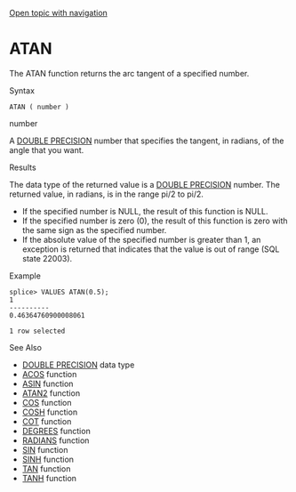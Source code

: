 [Open topic with navigation](../../../index.html#Shared/SQLReference/BuiltInFcns/Atan.html)

<a href="" id="BuiltInFcns.Atan"></a>[]()ATAN
=============================================

The <span class="CodeFont">ATAN</span> function returns the arc tangent of a specified number.

Syntax

``` FcnSyntax
ATAN ( number )
```

number

A [<span class="CodeFont">DOUBLE PRECISION</span>](../DataTypes/DoublePrecision.html) number that specifies the tangent, in radians, of the angle that you want.

Results

The data type of the returned value is a [<span class="CodeFont">DOUBLE PRECISION</span>](../DataTypes/DoublePrecision.html) number. The returned value, in radians, is in the range <span class="CodeFont">pi/2</span> to <span class="CodeFont">pi/2</span>.

-   If the specified number is <span class="CodeFont">NULL</span>, the result of this function is <span class="CodeFont">NULL</span>.
-   If the specified number is zero (<span class="CodeFont">0</span>), the result of this function is zero with the same sign as the specified number.
-   If the absolute value of the specified number is greater than 1, an exception is returned that indicates that the value is out of range (SQL state 22003).

Example

``` Example
splice> VALUES ATAN(0.5);
1
----------
0.46364760900008061

1 row selected
```

See Also

-   [<span class="CodeFont">DOUBLE PRECISION</span>](../DataTypes/DoublePrecision.html) data type
-   [<span class="CodeFont">ACOS</span>](Acos.html) function
-   [<span class="CodeFont">ASIN</span>](Asin.html) function
-   [<span class="CodeFont">ATAN2</span>](Atan2.html) function
-   [<span class="CodeFont">COS</span>](Cos.html) function
-   [<span class="CodeFont">COSH</span>](Cosh.html) function
-   [<span class="CodeFont">COT</span>](Cot.html) function
-   [<span class="CodeFont">DEGREES</span>](Degrees.html) function
-   [<span class="CodeFont">RADIANS</span>](Radians.html) function
-   [<span class="CodeFont">SIN</span>](Sin.html) function
-   [<span class="CodeFont">SINH</span>](Sinh.html) function
-   [<span class="CodeFont">TAN</span>](Tan.html) function
-   [<span class="CodeFont">TANH</span>](Tanh.html) function

 


